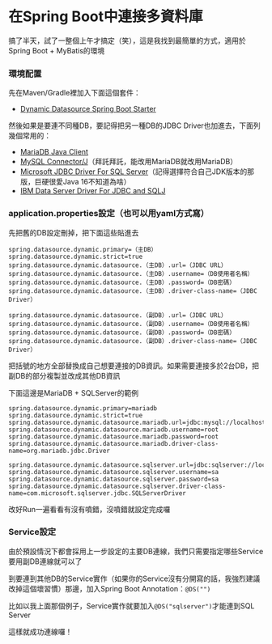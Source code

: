# 在Spring Boot中連接多資料庫

搞了半天，試了一整個上午才搞定（笑），這是我找到最簡單的方式，適用於Spring Boot + MyBatis的環境

### 環境配置
先在Maven/Gradle裡加入下面這個套件：

- [Dynamic Datasource Spring Boot Starter](https://mvnrepository.com/artifact/com.baomidou/dynamic-datasource-spring-boot-starter)

然後如果是要連不同種DB，要記得把另一種DB的JDBC Driver也加進去，下面列幾個常用的：

- [MariaDB Java Client](https://mvnrepository.com/artifact/org.mariadb.jdbc/mariadb-java-client)
- [MySQL Connector/J](https://mvnrepository.com/artifact/mysql/mysql-connector-java)（拜託拜託，能改用MariaDB就改用MariaDB）
- [Microsoft JDBC Driver For SQL Server](https://mvnrepository.com/artifact/com.microsoft.sqlserver/mssql-jdbc)（記得選擇符合自己JDK版本的那版，巨硬很愛Java 16不知道為啥）
- [IBM Data Server Driver For JDBC and SQLJ](https://mvnrepository.com/artifact/com.ibm.db2/jcc)

### application.properties設定（也可以用yaml方式寫）
先把舊的DB設定刪掉，把下面這些貼進去
```
spring.datasource.dynamic.primary=（主DB）
spring.datasource.dynamic.strict=true
spring.datasource.dynamic.datasource.（主DB）.url=（JDBC URL）
spring.datasource.dynamic.datasource.（主DB）.username=（DB使用者名稱）
spring.datasource.dynamic.datasource.（主DB）.password=（DB密碼）
spring.datasource.dynamic.datasource.（主DB）.driver-class-name=（JDBC Driver）

spring.datasource.dynamic.datasource.（副DB）.url=（JDBC URL）
spring.datasource.dynamic.datasource.（副DB）.username=（DB使用者名稱）
spring.datasource.dynamic.datasource.（副DB）.password=（DB密碼）
spring.datasource.dynamic.datasource.（副DB）.driver-class-name=（JDBC Driver）
```
把括號的地方全部替換成自己想要連接的DB資訊。如果需要連接多於2台DB，把副DB的部分複製並改成其他DB資訊

下面這邊是MariaDB + SQLServer的範例
```
spring.datasource.dynamic.primary=mariadb
spring.datasource.dynamic.strict=true
spring.datasource.dynamic.datasource.mariadb.url=jdbc:mysql://localhost:3306/db
spring.datasource.dynamic.datasource.mariadb.username=root
spring.datasource.dynamic.datasource.mariadb.password=root
spring.datasource.dynamic.datasource.mariadb.driver-class-name=org.mariadb.jdbc.Driver

spring.datasource.dynamic.datasource.sqlserver.url=jdbc:sqlserver://localhost:1433;database=db
spring.datasource.dynamic.datasource.sqlserver.username=sa
spring.datasource.dynamic.datasource.sqlserver.password=sa
spring.datasource.dynamic.datasource.sqlserver.driver-class-name=com.microsoft.sqlserver.jdbc.SQLServerDriver
```
改好Run一遍看看有沒有噴錯，沒噴錯就設定完成囉

### Service設定
由於預設情況下都會採用上一步設定的主要DB連線，我們只需要指定哪些Service要用副DB連線就可以了

到要連到其他DB的Service實作（如果你的Service沒有分開寫的話，我強烈建議改掉這個壞習慣）那邊，加入Spring Boot Annotation：`@DS("")`

比如以我上面那個例子，Service實作就要加入`@DS("sqlserver")`才能連到SQL Server

這樣就成功連線囉！
